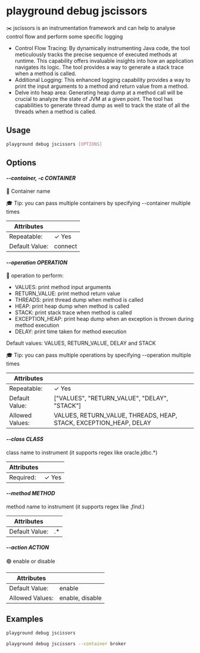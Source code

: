 # playground debug jscissors

✂️ jscissors is an instrumentation framework and can help to analyse control flow and perform some specific logging  
  
* Control Flow Tracing: By dynamically instrumenting Java code, the tool meticulously tracks the precise sequence of executed methods at runtime. This capability offers invaluable insights into how an application navigates its logic. The tool provides a way to generate a stack trace when a method is called.   
* Additional Logging: This enhanced logging capability provides a way to print the input arguments to a method and return value from a method.   
* Delve into heap area: Generating heap dump at a method call will be crucial to analyze the state of JVM at a given point. The tool has capabilities to generate thread dump as well to track the state of all the threads when a method is called. 

## Usage

```bash
playground debug jscissors [OPTIONS]
```

## Options

#### *--container, -c CONTAINER*

🐳 Container name  
  
🎓 Tip: you can pass multiple containers by specifying --container multiple times

| Attributes      | &nbsp;
|-----------------|-------------
| Repeatable:     |  ✓ Yes
| Default Value:  | connect

#### *--operation OPERATION*

🥼 operation to perform:  
  
* VALUES: print method input arguments  
* RETURN_VALUE: print method return value  
* THREADS: print thread dump when method is called  
* HEAP: print heap dump when method is called  
* STACK: print stack trace when method is called  
* EXCEPTION_HEAP: print heap dump when an exception is thrown during method execution  
* DELAY: print time taken for method execution  
  
Default values: VALUES, RETURN_VALUE, DELAY and STACK  
  
🎓 Tip: you can pass multiple operations by specifying --operation multiple times

| Attributes      | &nbsp;
|-----------------|-------------
| Repeatable:     |  ✓ Yes
| Default Value:  | ["VALUES", "RETURN_VALUE", "DELAY", "STACK"]
| Allowed Values: | VALUES, RETURN_VALUE, THREADS, HEAP, STACK, EXCEPTION_HEAP, DELAY

#### *--class CLASS*

class name to instrument (it supports regex like oracle.jdbc.*)

| Attributes      | &nbsp;
|-----------------|-------------
| Required:       | ✓ Yes

#### *--method METHOD*

method name to instrument (it supports regex like .*find.*)

| Attributes      | &nbsp;
|-----------------|-------------
| Default Value:  | .*

#### *--action ACTION*

🟢 enable or disable

| Attributes      | &nbsp;
|-----------------|-------------
| Default Value:  | enable
| Allowed Values: | enable, disable

## Examples

```bash
playground debug jscissors
```

```bash
playground debug jscissors --container broker
```


